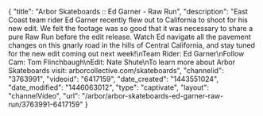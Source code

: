 {
    "title": "Arbor Skateboards :: Ed Garner - Raw Run",
    "description": "East Coast team rider Ed Garner recently flew out to California to shoot for his new edit. We felt the footage was so good that it was necessary to share a pure Raw Run before the edit release. Watch Ed navigate all the pavement changes on this gnarly road in the hills of Central California, and stay tuned for the new edit coming out next week!\nTeam Rider: Ed Garner\nFollow Cam: Tom Flinchbaugh\nEdit: Nate Shute\nTo learn more about Arbor Skateboards visit: arborcollective.com\/skateboards",
    "channelid": "3763991",
    "videoid": "6417159",
    "date_created": "1443551024",
    "date_modified": "1446063012",
    "type": "captivate",
    "layout": "channelVideo",
    "url": "\/arbor\/arbor-skateboards-ed-garner-raw-run\/3763991-6417159"
}